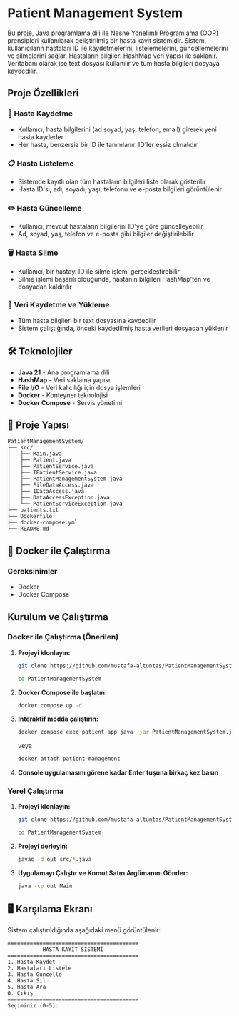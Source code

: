 # Patient Management System

Bu proje, Java programlama dili ile Nesne Yönelimli Programlama (OOP) prensipleri kullanılarak geliştirilmiş bir hasta kayıt sistemidir. Sistem, kullanıcıların hastaları ID ile kaydetmelerini, listelemelerini, güncellemelerini ve silmelerini sağlar. Hastaların bilgileri HashMap veri yapısı ile saklanır. Veritabanı olarak ise text dosyası kullanılır ve tüm hasta bilgileri dosyaya kaydedilir.

##  Proje Özellikleri

### 📝 Hasta Kaydetme
- Kullanıcı, hasta bilgilerini (ad soyad, yaş, telefon, email) girerek yeni hasta kaydeder
- Her hasta, benzersiz bir ID ile tanımlanır. ID'ler eşsiz olmalıdır

### 📋 Hasta Listeleme
- Sistemde kayıtlı olan tüm hastaların bilgileri liste olarak gösterilir
- Hasta ID'si, adı, soyadı, yaşı, telefonu ve e-posta bilgileri görüntülenir

### ✏️ Hasta Güncelleme
- Kullanıcı, mevcut hastaların bilgilerini ID'ye göre güncelleyebilir
- Ad, soyad, yaş, telefon ve e-posta gibi bilgiler değiştirilebilir

### 🗑️ Hasta Silme
- Kullanıcı, bir hastayı ID ile silme işlemi gerçekleştirebilir
- Silme işlemi başarılı olduğunda, hastanın bilgileri HashMap'ten ve dosyadan kaldırılır

### 💾 Veri Kaydetme ve Yükleme
- Tüm hasta bilgileri bir text dosyasına kaydedilir
- Sistem çalıştığında, önceki kaydedilmiş hasta verileri dosyadan yüklenir

## 🛠️ Teknolojiler

- **Java 21** - Ana programlama dili
- **HashMap** - Veri saklama yapısı
- **File I/O** - Veri kalıcılığı için dosya işlemleri
- **Docker** - Konteyner teknolojisi
- **Docker Compose** - Servis yönetimi

## 📁 Proje Yapısı

```
PatientManagementSystem/
├── src/
│   ├── Main.java
│   ├── Patient.java
│   ├── PatientService.java
│   ├── IPatientService.java
│   ├── PatientManagementSystem.java
│   ├── FileDataAccess.java
│   ├── IDataAccess.java
│   ├── DataAccessException.java
│   └── PatientServiceException.java
├── patients.txt
├── Dockerfile
├── docker-compose.yml
└── README.md
```

## 🐳 Docker ile Çalıştırma

### Gereksinimler
- Docker
- Docker Compose

## Kurulum ve Çalıştırma

### Docker ile Çalıştırma (Önerilen)
1. **Projeyi klonlayın:**
    ```bash
    git clone https://github.com/mustafa-altuntas/PatientManagementSystem.git
    ```
    ```bash
    cd PatientManagementSystem
    ```

2. **Docker Compose ile başlatın:**
    ```bash
    docker compose up -d
    ```

3. **Interaktif modda çalıştırın:**

    ```bash
    docker compose exec patient-app java -jar PatientManagementSystem.jar
    ```
    veya
    ```bash
    docker attach patient-management
    ```

4. **Console uygulamasını görene kadar Enter tuşuna birkaç kez basın**


### Yerel Çalıştırma

1. **Projeyi klonlayın:**
    ```bash
    git clone https://github.com/mustafa-altuntas/PatientManagementSystem.git
    ```
    ```bash
    cd PatientManagementSystem
    ```

2. **Projeyi derleyin:**
   ```bash
   javac -d out src/*.java
   ```

3. **Uygulamayı Çalıştır ve Komut Satırı Argümanını Gönder:**
   ```bash
   java -cp out Main
   ```

## 🖥️ Karşılama Ekranı

Sistem çalıştırıldığında aşağıdaki menü görüntülenir:

```
=========================================
           HASTA KAYIT SİSTEMİ
=========================================
1. Hasta Kaydet
2. Hastaları Listele
3. Hasta Güncelle
4. Hasta Sil
5. Hasta Ara
0. Çıkış
=========================================
Seçiminiz (0-5):
```
